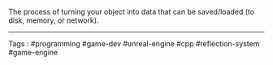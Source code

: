 The process of turning your object into data that can be saved/loaded (to disk, memory, or network).

___
Tags : #programming #game-dev #unreal-engine #cpp #reflection-system #game-engine